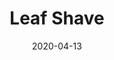 ---
layout: page
title: Leaf Shave
permalink: /leafshave
domain: leafshave.com
url: https://leafshave.com/packaging
status: live
tags: hygiene shaving skincare
date: 2020-04-13
---